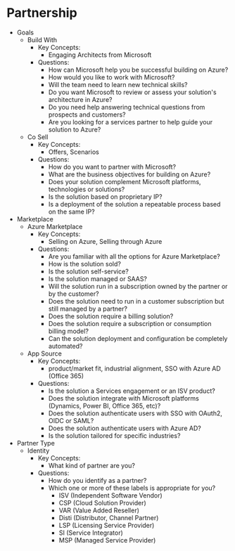 # Partnership

* Goals
    * Build With
        * Key Concepts:
            * Engaging Architects from Microsoft
        * Questions:
            * How can Microsoft help you be successful building on Azure?
            * How would you like to work with Microsoft?
            * Will the team need to learn new technical skills?
            * Do you want Microsoft to review or assess your solution's architecture in Azure?
            * Do you need help answering technical questions from prospects and customers?
            * Are you looking for a services partner to help guide your solution to Azure?
    * Co Sell
        * Key Concepts:
            * Offers, Scenarios
        * Questions:
            * How do you want to partner with Microsoft?
            * What are the business objectives for building on Azure?
            * Does your solution complement Microsoft platforms, technologies or solutions?
            * Is the solution based on proprietary IP?
            * Is a deployment of the solution a repeatable process based on the same IP?
* Marketplace
    * Azure Marketplace
        * Key Concepts:
            * Selling on Azure, Selling through Azure
        * Questions:
            * Are you familiar with all the options for Azure Marketplace?
            * How is the solution sold?
            * Is the solution self-service?
            * Is the solution managed or SAAS?
            * Will the solution run in a subscription owned by the partner or by the customer?
            * Does the solution need to run in a customer subscription but still managed by a partner?
            * Does the solution require a billing solution?
            * Does the solution require a subscription or consumption billing model?
            * Can the solution deployment and configuration be completely automated?
    * App Source
        * Key Concepts:
            * product/market fit, industrial alignment, SSO with Azure AD (Office 365)
        * Questions:
            * Is the solution a Services engagement or an ISV product?
            * Does the solution integrate with Microsoft platforms (Dynamics, Power BI, Office 365, etc)?
            * Does the solution authenticate users with SSO with OAuth2, OIDC or SAML?
            * Does the solution authenticate users with Azure AD?
            * Is the solution tailored for specific industries?
* Partner Type
    * Identity
        * Key Concepts:
            * What kind of partner are you?
        * Questions:
            * How do you identify as a partner?
            * Which one or more of these labels is appropriate for you?
                * ISV (Independent Software Vendor)
                * CSP (Cloud Solution Provider)
                * VAR (Value Added Reseller)
                * Disti (Distributor, Channel Partner)
                * LSP (Licensing Service Provider)
                * SI (Service Integrator)
                * MSP (Managed Service Provider)